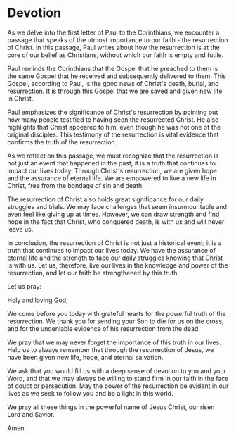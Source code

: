 # Devotion

As we delve into the first letter of Paul to the Corinthians, we encounter a passage that speaks of the utmost importance to our faith - the resurrection of Christ. In this passage, Paul writes about how the resurrection is at the core of our belief as Christians, without which our faith is empty and futile.

Paul reminds the Corinthians that the Gospel that he preached to them is the same Gospel that he received and subsequently delivered to them. This Gospel, according to Paul, is the good news of Christ's death, burial, and resurrection. It is through this Gospel that we are saved and given new life in Christ.

Paul emphasizes the significance of Christ's resurrection by pointing out how many people testified to having seen the resurrected Christ. He also highlights that Christ appeared to him, even though he was not one of the original disciples. This testimony of the resurrection is vital evidence that confirms the truth of the resurrection.

As we reflect on this passage, we must recognize that the resurrection is not just an event that happened in the past; it is a truth that continues to impact our lives today. Through Christ's resurrection, we are given hope and the assurance of eternal life. We are empowered to live a new life in Christ, free from the bondage of sin and death.

The resurrection of Christ also holds great significance for our daily struggles and trials. We may face challenges that seem insurmountable and even feel like giving up at times. However, we can draw strength and find hope in the fact that Christ, who conquered death, is with us and will never leave us.

In conclusion, the resurrection of Christ is not just a historical event; it is a truth that continues to impact our lives today. We have the assurance of eternal life and the strength to face our daily struggles knowing that Christ is with us. Let us, therefore, live our lives in the knowledge and power of the resurrection, and let our faith be strengthened by this truth. 

Let us pray:

Holy and loving God,

We come before you today with grateful hearts for the powerful truth of the resurrection. We thank you for sending your Son to die for us on the cross, and for the undeniable evidence of his resurrection from the dead. 

We pray that we may never forget the importance of this truth in our lives. Help us to always remember that through the resurrection of Jesus, we have been given new life, hope, and eternal salvation. 

We ask that you would fill us with a deep sense of devotion to you and your Word, and that we may always be willing to stand firm in our faith in the face of doubt or persecution. May the power of the resurrection be evident in our lives as we seek to follow you and be a light in this world.

We pray all these things in the powerful name of Jesus Christ, our risen Lord and Savior.

Amen.

